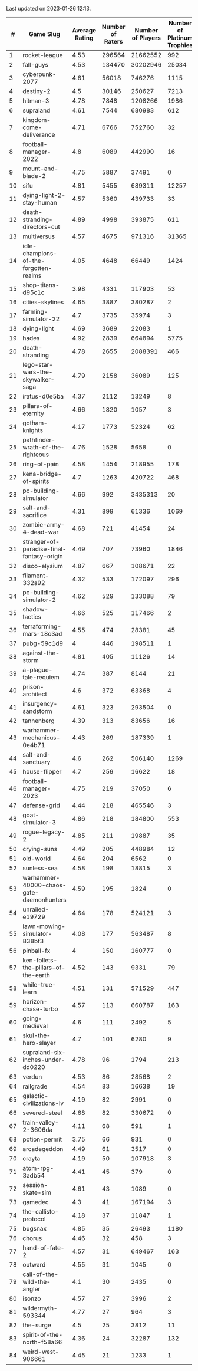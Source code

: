 Last updated on 2023-01-26 12:13.


|#|Game Slug|Average Rating|Number of Raters|Number of Players|Number of Platinum Trophies|Max Rarity (%)|
|---|---|---|---|---|---|---|
|1|rocket-league|4.53|296564|21662552|992|78|
|2|fall-guys|4.53|134470|30202946|25034|1|
|3|cyberpunk-2077|4.61|56018|746276|1115|65|
|4|destiny-2|4.5|30146|250627|7213|94|
|5|hitman-3|4.78|7848|1208266|1986|47|
|6|supraland|4.61|7544|680983|612|99|
|7|kingdom-come-deliverance|4.71|6766|752760|32|30|
|8|football-manager-2022|4.8|6089|442990|16|49|
|9|mount-and-blade-2|4.75|5887|37491|0|27|
|10|sifu|4.81|5455|689311|12257|97|
|11|dying-light-2-stay-human|4.57|5360|439733|33|7|
|12|death-stranding-directors-cut|4.89|4998|393875|611|91|
|13|multiversus|4.57|4675|971316|31365|75|
|14|idle-champions-of-the-forgotten-realms|4.05|4648|66449|1424|0.4|
|15|shop-titans-d95c1c|3.98|4331|117903|53|97|
|16|cities-skylines|4.65|3887|380287|2|71|
|17|farming-simulator-22|4.7|3735|35974|3|77|
|18|dying-light|4.69|3689|22083|1|95|
|19|hades|4.92|2839|664894|5775|89|
|20|death-stranding|4.78|2655|2088391|466|91|
|21|lego-star-wars-the-skywalker-saga|4.79|2158|36089|125|97|
|22|iratus-d0e5ba|4.37|2112|13249|8|85|
|23|pillars-of-eternity|4.66|1820|1057|3|81|
|24|gotham-knights|4.17|1773|52324|62|26|
|25|pathfinder-wrath-of-the-righteous|4.76|1528|5658|0|51|
|26|ring-of-pain|4.58|1454|218955|178|96|
|27|kena-bridge-of-spirits|4.7|1263|420722|468|94|
|28|pc-building-simulator|4.66|992|3435313|20|48|
|29|salt-and-sacrifice|4.31|899|61336|1069|91|
|30|zombie-army-4-dead-war|4.68|721|41454|24|67|
|31|stranger-of-paradise-final-fantasy-origin|4.49|707|73960|1846|98|
|32|disco-elysium|4.87|667|108671|22|28|
|33|filament-332a92|4.32|533|172097|296|93|
|34|pc-building-simulator-2|4.62|529|133088|79|75|
|35|shadow-tactics|4.66|525|117466|2|4|
|36|terraforming-mars-18c3ad|4.55|474|28381|45|44|
|37|pubg-59c1d9|4|446|198511|1|73|
|38|against-the-storm|4.81|405|11126|14|38|
|39|a-plague-tale-requiem|4.74|387|8144|21|92|
|40|prison-architect|4.6|372|63368|4|29|
|41|insurgency-sandstorm|4.61|323|293504|0|5|
|42|tannenberg|4.39|313|83656|16|88|
|43|warhammer-mechanicus-0e4b71|4.43|269|187339|1|25|
|44|salt-and-sanctuary|4.6|262|506140|1269|83|
|45|house-flipper|4.7|259|16622|18|94|
|46|football-manager-2023|4.75|219|37050|6|79|
|47|defense-grid|4.44|218|465546|3|80|
|48|goat-simulator-3|4.86|218|184800|553|92|
|49|rogue-legacy-2|4.85|211|19887|35|4|
|50|crying-suns|4.49|205|448984|12|66|
|51|old-world|4.64|204|6562|0|83|
|52|sunless-sea|4.58|198|18815|3|36|
|53|warhammer-40000-chaos-gate-daemonhunters|4.59|195|1824|0|4|
|54|unrailed-e19729|4.64|178|524121|3|9|
|55|lawn-mowing-simulator-838bf3|4.08|177|563487|8|85|
|56|pinball-fx|4|150|160777|0|85|
|57|ken-follets-the-pillars-of-the-earth|4.52|143|9331|79|44|
|58|while-true-learn|4.51|131|571529|447|93|
|59|horizon-chase-turbo|4.57|113|660787|163|88|
|60|going-medieval|4.6|111|2492|5|67|
|61|skul-the-hero-slayer|4.7|101|6280|9|95|
|62|supraland-six-inches-under-dd0220|4.78|96|1794|213|99|
|63|verdun|4.53|86|28568|2|76|
|64|railgrade|4.54|83|16638|19|98|
|65|galactic-civilizations-iv|4.19|82|2991|0|79|
|66|severed-steel|4.68|82|330672|0|16|
|67|train-valley-2-3606da|4.11|68|591|1|88|
|68|potion-permit|3.75|66|931|0|98|
|69|arcadegeddon|4.49|61|3517|0|90|
|70|crayta|4.19|50|107918|3|23|
|71|atom-rpg-3adb54|4.41|45|379|0|98|
|72|session-skate-sim|4.61|43|1089|0|27|
|73|gamedec|4.3|41|167194|3|27|
|74|the-callisto-protocol|4.18|37|11847|1|4|
|75|bugsnax|4.85|35|26493|1180|97|
|76|chorus|4.46|32|458|3|87|
|77|hand-of-fate-2|4.57|31|649467|163|72|
|78|outward|4.55|31|1045|0|72|
|79|call-of-the-wild-the-angler|4.1|30|2435|0|64|
|80|isonzo|4.57|27|3996|2|57|
|81|wildermyth-593344|4.77|27|964|3|18|
|82|the-surge|4.5|25|3812|11|94|
|83|spirit-of-the-north-f58a66|4.36|24|32287|132|65|
|84|weird-west-906661|4.45|21|1233|1|85|
